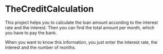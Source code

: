 # TheCreditCalculation

This project helps you to calculate the loan amount according to the interest rate and the interest. 
Then you can find the total amount per month, which you have to pay the bank. 

When you want to know this information, you just enter the interest rate, the interest and the number of months.
